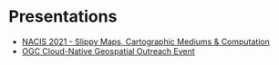# Presentations

* [NACIS 2021 - Slippy Maps, Cartographic Mediums & Computation](./NACIS2021)
* [OGC Cloud-Native Geospatial Outreach Event](./OGCCloudNativeGeo)
